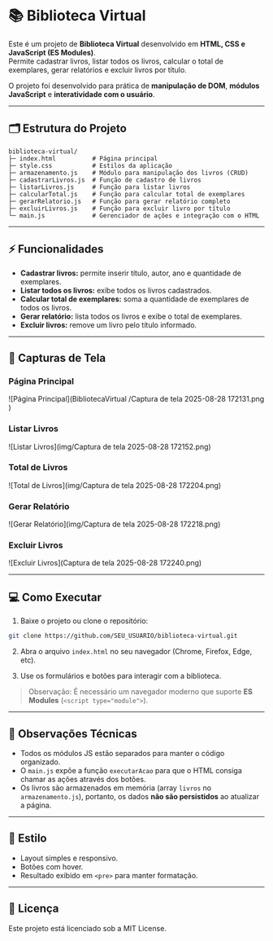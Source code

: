 # 📚 Biblioteca Virtual

Este é um projeto de **Biblioteca Virtual** desenvolvido em **HTML, CSS e JavaScript (ES Modules)**.  
Permite cadastrar livros, listar todos os livros, calcular o total de exemplares, gerar relatórios e excluir livros por título.  

O projeto foi desenvolvido para prática de **manipulação de DOM**, **módulos JavaScript** e **interatividade com o usuário**.

---

## 🗂 Estrutura do Projeto

```
biblioteca-virtual/
├─ index.html          # Página principal
├─ style.css           # Estilos da aplicação
├─ armazenamento.js    # Módulo para manipulação dos livros (CRUD)
├─ cadastrarLivros.js  # Função de cadastro de livros
├─ listarLivros.js     # Função para listar livros
├─ calcularTotal.js    # Função para calcular total de exemplares
├─ gerarRelatorio.js   # Função para gerar relatório completo
├─ excluirLivros.js    # Função para excluir livro por título
└─ main.js             # Gerenciador de ações e integração com o HTML
```

---

## ⚡ Funcionalidades

- **Cadastrar livros:** permite inserir título, autor, ano e quantidade de exemplares.
- **Listar todos os livros:** exibe todos os livros cadastrados.
- **Calcular total de exemplares:** soma a quantidade de exemplares de todos os livros.
- **Gerar relatório:** lista todos os livros e exibe o total de exemplares.
- **Excluir livros:** remove um livro pelo título informado.

---

## 📸 Capturas de Tela

### Página Principal
![Página Principal](BibliotecaVirtual
/Captura de tela 2025-08-28 172131.png
)

### Listar Livros
![Listar Livros](img/Captura de tela 2025-08-28 172152.png)

### Total de Livros
![Total de Livros](img/Captura de tela 2025-08-28 172204.png)

### Gerar Relatório
![Gerar Relatório](img/Captura de tela 2025-08-28 172218.png)

### Excluir Livros
![Excluir Livros](Captura de tela 2025-08-28 172240.png)

---

## 💻 Como Executar

1. Baixe o projeto ou clone o repositório:

```bash
git clone https://github.com/SEU_USUARIO/biblioteca-virtual.git
```

2. Abra o arquivo `index.html` no seu navegador (Chrome, Firefox, Edge, etc).

3. Use os formulários e botões para interagir com a biblioteca.

> Observação: É necessário um navegador moderno que suporte **ES Modules** (`<script type="module">`).

---

## 📌 Observações Técnicas

- Todos os módulos JS estão separados para manter o código organizado.
- O `main.js` expõe a função `executarAcao` para que o HTML consiga chamar as ações através dos botões.
- Os livros são armazenados em memória (array `livros` no `armazenamento.js`), portanto, os dados **não são persistidos** ao atualizar a página.

---

## 🎨 Estilo

- Layout simples e responsivo.
- Botões com hover.
- Resultado exibido em `<pre>` para manter formatação.

---

## 📝 Licença

Este projeto está licenciado sob a MIT License.
